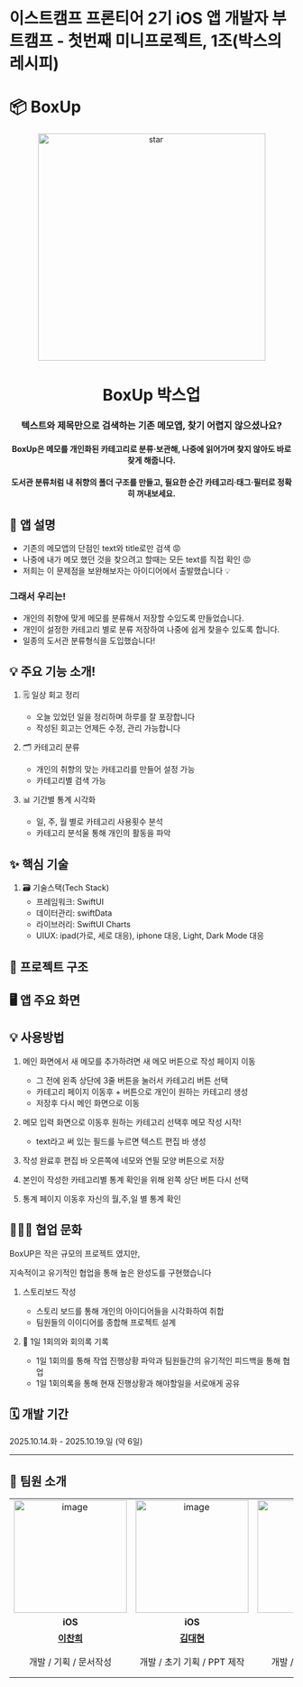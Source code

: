 
# 이스트캠프 프론티어 2기 iOS 앱 개발자 부트캠프 - 첫번째 미니프로젝트, 1조(박스의 레시피)


# 📦 BoxUp
<p align="center">
  <img width="403" height="403" alt="star" src="https://github.com/user-attachments/assets/01524aa7-21f3-4a21-8762-6586392d95e4" />
</p>
<div align="center">
  <h1>BoxUp 박스업</h1>
  <h3>텍스트와 제목만으로 검색하는 기존 메모앱, 찾기 어렵지 않으셨나요?</h3>
  <h4>BoxUp은 메모를 개인화된 카테고리로 분류·보관해, 나중에 읽어가며 찾지 않아도 바로 찾게 해줍니다.</h4>
  <h4>도서관 분류처럼 내 취향의 폴더 구조를 만들고, 필요한 순간 카테고리·태그·필터로 정확히 꺼내보세요.</h4>
</div>

## 📑 앱 설명

* 기존의 메모앱의 단점인 text와 title로만 검색 😡
* 나중에 내가 메모 했던 것을 찾으려고 할때는 모든 text를 직접 확인 😡
* 저희는 이 문제점을 보완해보자는 아이디어에서 출발했습니다 💡

### 그래서 우리는!

- 개인의 취향에 맞게 메모를 분류해서 저장할 수있도록 만들었습니다.
- 개인이 설정한 카테고리 별로 분류 저장하여 나중에 쉽게 찾을수 있도록 합니다.
- 일종의 도서관 분류형식을 도입했습니다!

## 💡 주요 기능 소개!
1. 🗒️ 일상 회고 정리
   * 오늘 있었던 일을 정리하며 하루를 잘 포장합니다
   * 작성된 회고는 언제든 수정, 관리 가능합니다
     
2. 🗂️ 카테고리 분류
   * 개인의 취향의 맞는 카테고리를 만들어 설정 가능
   * 카테고리별 검색 가능

3. 📊 기간별 통계 시각화
   * 일, 주, 월 별로 카테고리 사용횟수 분석
   * 카테고리 분석울 통해 개인의 활동을 파악
  
## ✨ 핵심 기술
1. 🗃️ 기술스택(Tech Stack)
   * 프레임워크: SwiftUI
   * 데이터관리: swiftData
   * 라이브러리: SwiftUI Charts
   * UIUX: ipad(가로, 세로 대응), iphone 대응, Light, Dark Mode 대응

## 📁 프로젝트 구조

## 🖥️ 앱 주요 화면

## 💡 사용방법
  1. 메인 화면에서 새 메모를 추가하려면 새 메모 버튼으로 작성 페이지 이동
     * 그 전에 왼족 상단에 3줄 버튼을 눌러서 카테고리 버튼 선택
     * 카테고리 페이지 이동후 + 버튼으로 개인이 원하는 카테고리 생성
     * 저장후 다시 메인 화면으로 이동
  2. 메모 입력 화면으로 이동후 원하는 카테고리 선택후 메모 작성 시작!
     * text라고 써 있는 필드를 누르면 텍스트 편집 바 생성
  3. 작성 완료후 편집 바 오른쪽에 네모와 연필 모양 버튼으로 저장
     
  4. 본인이 작성한 카테고리별 통계 확인을 위해 왼쪽 상단 버튼 다시 선택
  5. 통계 페이지 이동후 자신의 월,주,일 별 통계 확인

## 🧑‍🤝‍🧑 협업 문화
BoxUP은 작은 규모의 프로젝트 였지만,

지속적이고 유기적인 협업을 통해 높은 완성도를 구현했습니다

1. 스토리보드 작성
   * 스토리 보드를 통해 개인의 아이디어들을 시각화하여 취합
   * 팀원들의 이이디어를 종합해 프로젝트 설계

2. 📝 1일 1회의와 회의록 기록
   * 1일 1회의를 통해 작업 진행상황 파악과 팀원들간의 유기적인 피드백을 통해 협업
   * 1일 1회의록을 통해 현재 진행상황과 해야할일을 서로애게 공유



## 🗓️ 개발 기간
2025.10.14.화 - 2025.10.19.일 (약 6일)
***



## 👯 팀원 소개

| | | | | |
|:---:|:---:|:---:|:---:|:---:|
| <img width="200" height="200" alt="image" src="https://github.com/user-attachments/assets/6863b073-e682-4cbb-8106-5b6a647ed288" alt="이찬희" /> | <img width="200" height="200" alt="image" src="https://github.com/user-attachments/assets/ea5c7812-dbab-44b2-8532-5a0dea6ff7a9" alt="김대현" /> | <img width="200" height="200" alt="image" src="https://github.com/user-attachments/assets/c4ea0246-022a-4f39-b34b-64155fb928ff" alt="김두열"/> | <img width="200" height="200" alt="image" src="https://github.com/user-attachments/assets/98491ccd-a8f4-4dc0-8316-98323a94510e" alt="여승위"/> | <img width="200" height="200" alt="image" src="https://github.com/user-attachments/assets/e2bfd524-b4ed-4ecf-9656-7e133cad6f6f" alt="천용휘" /> |
| **iOS** | **iOS** | **iOS** | **iOS** | **iOS** |
| **[이찬희](https://github.com/KyleLee02)**<br> | **[김대현](https://github.com/Lala-roid)**<br> | **[김두열](https://github.com/hienzld-dotcom)**<br> | **[여승위](https://github.com/yeobare-blip)**<br> | **[천용휘](https://github.com/CheonYH)**<br> |
| 개발 / 기획 / 문서작성 | 개발 / 초기 기획 / PPT 제작 | 개발 / 통계 / 시연 영상  | 개발 / 문서작성 / 디자인 | 개발 / 데이터 관리 / 깃 허브 관리 |



  

  



